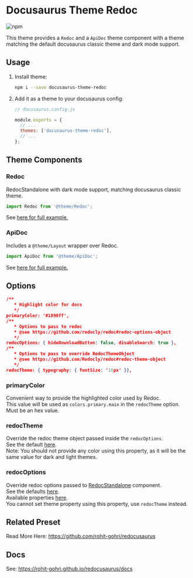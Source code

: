 # Docusaurus Theme Redoc

![npm](https://img.shields.io/npm/v/docusaurus-theme-redoc?style=flat-square)

This theme provides a `Redoc` and a `ApiDoc` theme component with a theme matching the default docusaurus classic theme and dark mode support.

## Usage

1. Install theme:

   ```sh
   npm i --save docusaurus-theme-redoc
   ```

1. Add it as a theme to your docusaurus config:

   ```js
   // docusaurus.config.js

   module.exports = {
     // ...
     themes: ['docusaurus-theme-redoc'],
     // ...
   };
   ```

## Theme Components

### Redoc

RedocStandalone with dark mode support, matching docusaurus classic theme.

```js
import Redoc from '@theme/Redoc';
```

See [here for full example.](https://github.com/rohit-gohri/redocusaurus/tree/main/website/src/pages/examples/custom-layout/index.js)

### ApiDoc

Includes a `@theme/Layout` wrapper over Redoc.

```js
import ApiDoc from '@theme/ApiDoc';
```

See [here for full example.](https://github.com/rohit-gohri/redocusaurus/tree/main/website/src/pages/examples/custom-page/index.js)

## Options

```json
/**
   * Highlight color for docs
   */
primaryColor: '#1890ff',
/**
   * Options to pass to redoc
   * @see https://github.com/redocly/redoc#redoc-options-object
   */
redocOptions: { hideDownloadButton: false, disableSearch: true },
/**
   * Options to pass to override RedocThemeObject
   * @see https://github.com/Redocly/redoc#redoc-theme-object
   */
redocTheme: { typography: { fontSize: '16px' }},
```

### primaryColor

Convenient way to provide the highlighted color used by Redoc.  
This value will be used as `colors.primary.main` in the `redocTheme` option. Must be an hex value.

### redocTheme

Override the redoc theme object passed inside the `redocOptions`.  
See the default [here](https://github.com/Redocly/redoc#redoc-theme-object).  
Note: You should not provide any color using this property, as it will be the same value for dark and light themes.

### redocOptions

Override redoc options passed to [RedocStandalone](https://redoc.ly/docs/redoc/quickstart/react/) component.  
See the defaults [here](https://github.com/rohit-gohri/redocusaurus/blob/main/packages/docusaurus-theme-redoc/src/redocData.ts#L6-L11).  
Available properties [here](https://github.com/Redocly/redoc#redoc-options-object).  
You cannot set theme property using this property, use `redocTheme` instead.

## Related Preset

Read More Here: <https://github.com/rohit-gohri/redocusaurus>

## Docs

See: <https://rohit-gohri.github.io/redocusaurus/docs>
